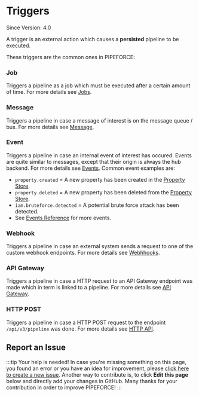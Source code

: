 # Triggers

<p class="theme-doc-version-badge badge badge--secondary">Since Version: 4.0</p>

A trigger is an external action which causes a **persisted** pipeline to be executed. 

These triggers are the common ones in PIPEFORCE:

### Job
Triggers a pipeline as a job which must be executed after a certain amount of time. For more details see [Jobs](/docs/guides/jobs).

### Message 
Triggers a pipeline in case a message of interest is on the message queue / bus. For more details see [Message](/docs/messaging).

### Event 
Triggers a pipeline in case an internal event of interest has occured. Events are quite similar to messages, except that their origin is always the hub backend. For more details see [Events](/docs/guides/messaging/events). Common event examples are:

- `property.created` = A new property has been created in the [Property Store](/docs/propertystore).
- `property.deleted` = A new property has been deleted from the [Property Store](/docs/propertystore).
- `iam.bruteforce.detected` = A potential brute force attack has been detected. 
- See [Events Reference](/docs/api/events) for more events.

### Webhook
Triggers a pipeline in case an external system sends a request to one of the custom webhook endpoints. For more details see [Webhhooks](/docs/guides/messaging/webhooks).

### API Gateway
Triggers a pipeline in case a HTTP request to an API Gateway endpoint was made which in term is linked to a pipeline. For more details see [API Gateway](/docs/apigateway).

### HTTP POST
Triggers a pipeline in case a HTTP POST request to the endpoint `/api/v3/pipeline` was done. For more details see [HTTP API](/docs/guides/commands_pipelines/http_api).

## Report an Issue
:::tip Your help is needed!
In case you're missing something on this page, you found an error or you have an idea for improvement, please [click here to create a new issue](https://github.com/pipeforce/pipeforce.github.io/issues/new). Another way to contribute is, to click **Edit this page** below and directly add your changes in GitHub. Many thanks for your contribution in order to improve PIPEFORCE!
:::

